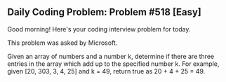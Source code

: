 ## Daily Coding Problem: Problem #518 [Easy]

Good morning! Here's your coding interview problem for today.

This problem was asked by Microsoft.

Given an array of numbers and a number k, determine if there are three entries in the array which add up to the specified number k. For example, given [20, 303, 3, 4, 25] and k = 49, return true as 20 + 4 + 25 = 49.
